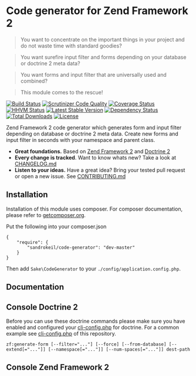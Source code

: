 # Code generator for Zend Framework 2

>You want to concentrate on the important things in your project and do not waste time with standard goodies?

>You want surefire input filter and forms depending on your database or doctrine 2 meta data?

>You want forms and input filter that are universally used and combined?

>This module comes to the rescue!

[![Build Status](https://travis-ci.org/sandrokeil/CodeGenerator.png?branch=master)](https://travis-ci.org/sandrokeil/CodeGenerator)
[![Scrutinizer Code Quality](https://scrutinizer-ci.com/g/sandrokeil/CodeGenerator/badges/quality-score.png?b=master)](https://scrutinizer-ci.com/g/sandrokeil/CodeGenerator/?branch=master)
[![Coverage Status](https://coveralls.io/repos/sandrokeil/CodeGenerator/badge.png)](https://coveralls.io/r/sandrokeil/CodeGenerator)
[![HHVM Status](http://hhvm.h4cc.de/badge/sandrokeil/code-generator.svg)](http://hhvm.h4cc.de/package/sandrokeil/code-generator)
[![Latest Stable Version](https://poser.pugx.org/sandrokeil/code-generator/v/stable.png)](https://packagist.org/packages/sandrokeil/code-generator)
[![Dependency Status](https://www.versioneye.com/user/projects/540371b0eab62a132800014a/badge.svg)](https://www.versioneye.com/user/projects/540371b0eab62a132800014a)
[![Total Downloads](https://poser.pugx.org/sandrokeil/code-generator/downloads.png)](https://packagist.org/packages/sandrokeil/code-generator)
[![License](https://poser.pugx.org/sandrokeil/code-generator/license.png)](https://packagist.org/packages/sandrokeil/code-generator)


Zend Framework 2 code generator which generates form and input filter depending on database or doctrine 2 meta data. Create new forms and input filter in seconds with your namespace and parent class.


 * **Great foundations.** Based on [Zend Framework 2](https://github.com/zendframework/zf2) and [Doctrine 2](https://github.com/doctrine/doctrine2)
 * **Every change is tracked**. Want to know whats new? Take a look at [CHANGELOG.md](CHANGELOG.md)
 * **Listen to your ideas.** Have a great idea? Bring your tested pull request or open a new issue. See [CONTRIBUTING.md](CONTRIBUTING.md)

## Installation

Installation of this module uses composer. For composer documentation, please refer to
[getcomposer.org](http://getcomposer.org/).

Put the following into your composer.json

    {
        "require": {
            "sandrokeil/code-generator": "dev-master"
        }
    }

Then add `Sake\CodeGenerator` to your `./config/application.config.php`.

## Documentation

## Console Doctrine 2
Before you can use these doctrine commands please make sure you have enabled and configured your [cli-config.php](http://docs.doctrine-project.org/en/latest/reference/tools.html#configuration) for
doctrine. For a common example see [cli-config.php](cli-config.php) of this repository.

```
zf:generate-form [--filter="..."] [--force] [--from-database] [--extend[="..."]] [--namespace[="..."]] [--num-spaces[="..."]] dest-path
```

## Console Zend Framework 2
